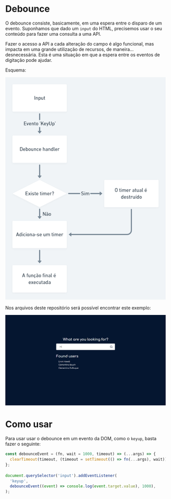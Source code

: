 # Debounce

O debounce consiste, basicamente, em uma espera entre o disparo de um evento. Suponhamos que dado um `input` do HTML, precisemos usar o seu conteúdo para fazer uma consulta a uma API.

Fazer o acesso a API a cada alteração do campo é algo funcional, mas impacta em uma grande utilização de recursos, de maneira... desnecessária. Esta é uma situação em que a espera entre os eventos de digitação pode ajudar.

Esquema:

<div align="center">

![Esquema de funcionamento do debounce](./.github/images/debounce-schema.png)

</div>

Nos arquivos deste repositório será possível encontrar este exemplo:

![Exemplo do uso de debounce](./.github/images/preview.png)

# Como usar

Para usar usar o debounce em um evento da DOM, como o `keyup`, basta fazer o seguinte:

```javascript
const debounceEvent = (fn, wait = 1000, timeout) => (...args) => {
  clearTimeout(timeout, (timeout = setTimeout(() => fn(...args), wait)));
};

document.querySelector('input').addEventListener(
  'keyup',
  debounceEvent((event) => console.log(event.target.value), 1000),
);
```
